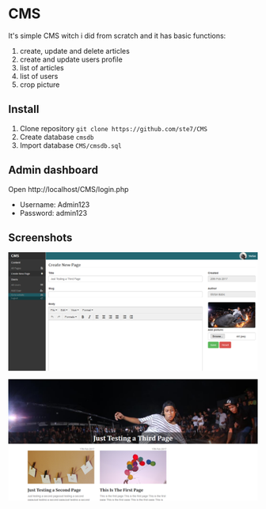 CMS
===
It's simple CMS witch i did from scratch and it has basic functions:
1. create, update and delete articles
2. create and update users profile
3. list of articles
4. list of users
5. crop picture

## Install
1. Clone repository ``git clone https://github.com/ste7/CMS``
2. Create database ``cmsdb``
3. Import database ``CMS/cmsdb.sql``

## Admin dashboard
Open http://localhost/CMS/login.php
* Username: Admin123
* Password: admin123

Screenshots
-----------

![picture alt](https://raw.githubusercontent.com/ste7/CMS/master/app/img/Screenshot-1.png "Screenshot")

![picture alt](https://raw.githubusercontent.com/ste7/CMS/master/app/img/Screenshot-2.png "Screenshot")